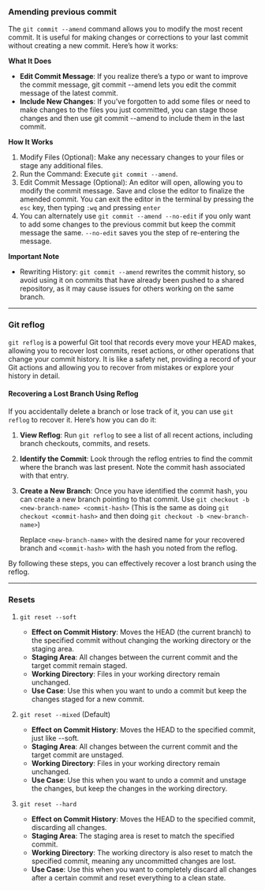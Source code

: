 ### Amending previous commit

The `git commit --amend` command allows you to modify the most recent commit. It is useful for making changes or corrections to your last commit without creating a new commit. Here’s how it works:

**What It Does**

- **Edit Commit Message**: If you realize there’s a typo or want to improve the commit message, git commit --amend lets you edit the commit message of the latest commit.
- **Include New Changes**: If you’ve forgotten to add some files or need to make changes to the files you just committed, you can stage those changes and then use git commit --amend to include them in the last commit.

**How It Works**

1. Modify Files (Optional): Make any necessary changes to your files or stage any additional files.
2. Run the Command: Execute `git commit --amend`.
3. Edit Commit Message (Optional): An editor will open, allowing you to modify the commit message. Save and close the editor to finalize the amended commit. You can exit the editor in the terminal by pressing the `esc` key, then typing `:wq` and pressing `enter`
4. You can alternately use `git commit --amend --no-edit` if you only want to add some changes to the previous commit but keep the commit message the same. `--no-edit` saves you the step of re-entering the message.

**Important Note**

- Rewriting History: `git commit --amend` rewrites the commit history, so avoid using it on commits that have already been pushed to a shared repository, as it may cause issues for others working on the same branch.

---

### Git reflog

`git reflog` is a powerful Git tool that records every move your HEAD makes, allowing you to recover lost commits, reset actions, or other operations that change your commit history. It is like a safety net, providing a record of your Git actions and allowing you to recover from mistakes or explore your history in detail.

#### Recovering a Lost Branch Using Reflog

If you accidentally delete a branch or lose track of it, you can use `git reflog` to recover it. Here’s how you can do it:

1. **View Reflog**: Run `git reflog` to see a list of all recent actions, including branch checkouts, commits, and resets.

2. **Identify the Commit**: Look through the reflog entries to find the commit where the branch was last present. Note the commit hash associated with that entry.

3. **Create a New Branch**: Once you have identified the commit hash, you can create a new branch pointing to that commit. Use `git checkout -b <new-branch-name> <commit-hash>` (This is the same as doing `git checkout <commit-hash>` and then doing `git checkout -b <new-branch-name>`)

   Replace `<new-branch-name>` with the desired name for your recovered branch and `<commit-hash>` with the hash you noted from the reflog.

By following these steps, you can effectively recover a lost branch using the reflog.

---

### Resets

1. `git reset --soft`

   - **Effect on Commit History**: Moves the HEAD (the current branch) to the specified commit without changing the working directory or the staging area.
   - **Staging Area**: All changes between the current commit and the target commit remain staged.
   - **Working Directory**: Files in your working directory remain unchanged.
   - **Use Case**: Use this when you want to undo a commit but keep the changes staged for a new commit.

2. `git reset --mixed` (Default)

   - **Effect on Commit History**: Moves the HEAD to the specified commit, just like --soft.
   - **Staging Area**: All changes between the current commit and the target commit are unstaged.
   - **Working Directory**: Files in your working directory remain unchanged.
   - **Use Case**: Use this when you want to undo a commit and unstage the changes, but keep the changes in the working directory.

3. `git reset --hard`

   - **Effect on Commit History**: Moves the HEAD to the specified commit, discarding all changes.
   - **Staging Area**: The staging area is reset to match the specified commit.
   - **Working Directory**: The working directory is also reset to match the specified commit, meaning any uncommitted changes are lost.
   - **Use Case**: Use this when you want to completely discard all changes after a certain commit and reset everything to a clean state.
